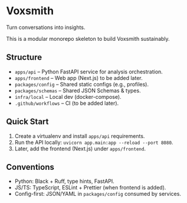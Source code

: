 # Voxsmith

Turn conversations into insights.

This is a modular monorepo skeleton to build Voxsmith sustainably.

## Structure
- `apps/api` – Python FastAPI service for analysis orchestration.
- `apps/frontend` – Web app (Next.js) to be added later.
- `packages/config` – Shared static configs (e.g., profiles).
- `packages/schemas` – Shared JSON Schemas & types.
- `infra/local` – Local dev (docker-compose).
- `.github/workflows` – CI (to be added later).

## Quick Start
1. Create a virtualenv and install `apps/api` requirements.
2. Run the API locally: `uvicorn app.main:app --reload --port 8080`.
3. Later, add the frontend (Next.js) under `apps/frontend`.

## Conventions
- Python: Black + Ruff, type hints, FastAPI.
- JS/TS: TypeScript, ESLint + Prettier (when frontend is added).
- Config-first: JSON/YAML in `packages/config` consumed by services.
